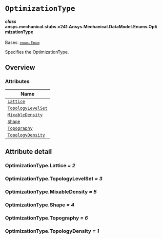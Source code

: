 # `OptimizationType`



#### *class* ansys.mechanical.stubs.v241.Ansys.Mechanical.DataModel.Enums.OptimizationType

Bases: [`enum.Enum`](https://docs.python.org/3/library/enum.html#enum.Enum)

Specifies the OptimizationType.

<!-- !! processed by numpydoc !! -->

<a id="overview"></a>

## Overview

### Attributes

| Name |
| ---------------------------------------------------------------------------------------------------------------------------------- |
| [`Lattice`](../../../../../v242/Ansys/Mechanical/DataModel/Enums/OptimizationType.md#OptimizationType.Lattice) |
| [`TopologyLevelSet`](../../../../../v242/Ansys/Mechanical/DataModel/Enums/OptimizationType.md#OptimizationType.TopologyLevelSet) |
| [`MixableDensity`](../../../../../v242/Ansys/Mechanical/DataModel/Enums/OptimizationType.md#OptimizationType.MixableDensity) |
| [`Shape`](../../../../../v242/Ansys/Mechanical/DataModel/Enums/OptimizationType.md#OptimizationType.Shape) |
| [`Topography`](../../../../../v242/Ansys/Mechanical/DataModel/Enums/OptimizationType.md#OptimizationType.Topography) |
| [`TopologyDensity`](../../../../../v242/Ansys/Mechanical/DataModel/Enums/OptimizationType.md#OptimizationType.TopologyDensity) |

<a id="attribute-detail"></a>

## Attribute detail

<a id="OptimizationType.Lattice"></a>

### OptimizationType.Lattice *= 2*

<a id="OptimizationType.TopologyLevelSet"></a>

### OptimizationType.TopologyLevelSet *= 3*

<a id="OptimizationType.MixableDensity"></a>

### OptimizationType.MixableDensity *= 5*

<a id="OptimizationType.Shape"></a>

### OptimizationType.Shape *= 4*

<a id="OptimizationType.Topography"></a>

### OptimizationType.Topography *= 6*

<a id="OptimizationType.TopologyDensity"></a>

### OptimizationType.TopologyDensity *= 1*


